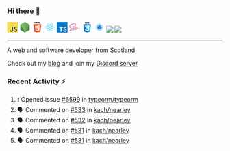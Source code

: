 ### Hi there 👋

<img src="https://raw.githubusercontent.com/github/explore/80688e429a7d4ef2fca1e82350fe8e3517d3494d/topics/javascript/javascript.png" height="25"/>  <img src="https://raw.githubusercontent.com/github/explore/80688e429a7d4ef2fca1e82350fe8e3517d3494d/topics/nodejs/nodejs.png" height="25"/>  <img src="https://raw.githubusercontent.com/github/explore/80688e429a7d4ef2fca1e82350fe8e3517d3494d/topics/html/html.png" height="25"/>  <img src="https://raw.githubusercontent.com/github/explore/80688e429a7d4ef2fca1e82350fe8e3517d3494d/topics/react/react.png" height="25"/>  <img src="https://raw.githubusercontent.com/github/explore/80688e429a7d4ef2fca1e82350fe8e3517d3494d/topics/typescript/typescript.png" height="25"/>  <img src="https://raw.githubusercontent.com/github/explore/80688e429a7d4ef2fca1e82350fe8e3517d3494d/topics/sass/sass.png" height="25"/>  <img src="https://raw.githubusercontent.com/github/explore/80688e429a7d4ef2fca1e82350fe8e3517d3494d/topics/css/css.png" height="25"/>  <img src="https://raw.githubusercontent.com/github/explore/80688e429a7d4ef2fca1e82350fe8e3517d3494d/topics/webpack/webpack.png" height="25"/>  <img src="https://avatars0.githubusercontent.com/u/20165699?s=200&v=4" height="25"/>  <img src="https://avatars1.githubusercontent.com/u/12101536?s=200&v=4" height="25"/>


---

A web and software developer from Scotland.

Check out my [blog](https://blog.floffah.dev) and join my [Discord server](https://discord.gg/bc8Y2y9)

### Recent Activity ⚡
<!--START_SECTION:activity-->
1. ❗️ Opened issue [#6599](https://github.com//typeorm/typeorm/issues/6599) in [typeorm/typeorm](https://github.com//typeorm/typeorm)
2. 🗣 Commented on [#533](https://github.com//kach/nearley/issues/533) in [kach/nearley](https://github.com//kach/nearley)
3. 🗣 Commented on [#532](https://github.com//kach/nearley/issues/532) in [kach/nearley](https://github.com//kach/nearley)
4. 🗣 Commented on [#531](https://github.com//kach/nearley/issues/531) in [kach/nearley](https://github.com//kach/nearley)
5. 🗣 Commented on [#531](https://github.com//kach/nearley/issues/531) in [kach/nearley](https://github.com//kach/nearley)
<!--END_SECTION:activity-->
